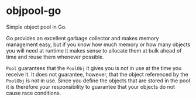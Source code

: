 # objpool-go
Simple object pool in Go.

Go provides an excellent garbage collector and makes memory management easy, but if you know
how much memory or how many objects you will need at runtime it makes sense to allocate them
at bulk ahead of time and reuse them whenever possible.

`Pool` guarantees that the `PoolObj` it gives you is not in use at the time you receive it. It
does not guarantee, however, that the object referenced by the `PoolObj` is not in use. Since
you define the objects that are stored in the pool it is therefore your responsibility to
guarantee that your objects do not cause race conditions.